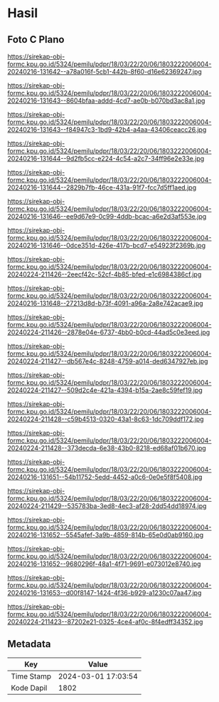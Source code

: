 # Hasil

## Foto C Plano

https://sirekap-obj-formc.kpu.go.id/5324/pemilu/pdpr/18/03/22/20/06/1803222006004-20240216-131642--a78a016f-5cb1-442b-8f60-d16e62369247.jpg

https://sirekap-obj-formc.kpu.go.id/5324/pemilu/pdpr/18/03/22/20/06/1803222006004-20240216-131643--8604bfaa-addd-4cd7-ae0b-b070bd3ac8a1.jpg

https://sirekap-obj-formc.kpu.go.id/5324/pemilu/pdpr/18/03/22/20/06/1803222006004-20240216-131643--f84947c3-1bd9-42b4-a4aa-43406ceacc26.jpg

https://sirekap-obj-formc.kpu.go.id/5324/pemilu/pdpr/18/03/22/20/06/1803222006004-20240216-131644--9d2fb5cc-e224-4c54-a2c7-34ff96e2e33e.jpg

https://sirekap-obj-formc.kpu.go.id/5324/pemilu/pdpr/18/03/22/20/06/1803222006004-20240216-131644--2829b7fb-46ce-431a-91f7-fcc7d5ff1aed.jpg

https://sirekap-obj-formc.kpu.go.id/5324/pemilu/pdpr/18/03/22/20/06/1803222006004-20240216-131646--ee9d67e9-0c99-4ddb-bcac-a6e2d3af553e.jpg

https://sirekap-obj-formc.kpu.go.id/5324/pemilu/pdpr/18/03/22/20/06/1803222006004-20240216-131646--0dce351d-426e-417b-bcd7-e54923f2369b.jpg

https://sirekap-obj-formc.kpu.go.id/5324/pemilu/pdpr/18/03/22/20/06/1803222006004-20240224-211426--2eecf42c-52cf-4b85-bfed-e1c6984386cf.jpg

https://sirekap-obj-formc.kpu.go.id/5324/pemilu/pdpr/18/03/22/20/06/1803222006004-20240216-131648--27213d8d-b73f-4091-a96a-2a8e742acae9.jpg

https://sirekap-obj-formc.kpu.go.id/5324/pemilu/pdpr/18/03/22/20/06/1803222006004-20240224-211426--2878e04e-6737-4bb0-b0cd-44ad5c0e3eed.jpg

https://sirekap-obj-formc.kpu.go.id/5324/pemilu/pdpr/18/03/22/20/06/1803222006004-20240224-211427--db567e4c-8248-4759-a014-ded6347927eb.jpg

https://sirekap-obj-formc.kpu.go.id/5324/pemilu/pdpr/18/03/22/20/06/1803222006004-20240224-211427--509d2c4e-421a-4394-b15a-2ae8c59fef19.jpg

https://sirekap-obj-formc.kpu.go.id/5324/pemilu/pdpr/18/03/22/20/06/1803222006004-20240224-211428--c59b4513-0320-43a1-8c63-1dc709ddf172.jpg

https://sirekap-obj-formc.kpu.go.id/5324/pemilu/pdpr/18/03/22/20/06/1803222006004-20240224-211428--373decda-6e38-43b0-8218-ed68af01b670.jpg

https://sirekap-obj-formc.kpu.go.id/5324/pemilu/pdpr/18/03/22/20/06/1803222006004-20240216-131651--54b11752-5edd-4452-a0c6-0e0e5f8f5408.jpg

https://sirekap-obj-formc.kpu.go.id/5324/pemilu/pdpr/18/03/22/20/06/1803222006004-20240224-211429--535783ba-3ed8-4ec3-af28-2dd54dd18974.jpg

https://sirekap-obj-formc.kpu.go.id/5324/pemilu/pdpr/18/03/22/20/06/1803222006004-20240216-131652--5545afef-3a9b-4859-814b-65e0d0ab9160.jpg

https://sirekap-obj-formc.kpu.go.id/5324/pemilu/pdpr/18/03/22/20/06/1803222006004-20240216-131652--9680296f-48a1-4f71-9691-e073012e8740.jpg

https://sirekap-obj-formc.kpu.go.id/5324/pemilu/pdpr/18/03/22/20/06/1803222006004-20240216-131653--d00f8147-1424-4f36-b929-a1230c07aa47.jpg

https://sirekap-obj-formc.kpu.go.id/5324/pemilu/pdpr/18/03/22/20/06/1803222006004-20240224-211423--87202e21-0325-4ce4-af0c-8f4edff34352.jpg


## Metadata

| Key        | Value               |
| ---------- | ------------------- |
| Time Stamp | 2024-03-01 17:03:54 |
| Kode Dapil | 1802                |



